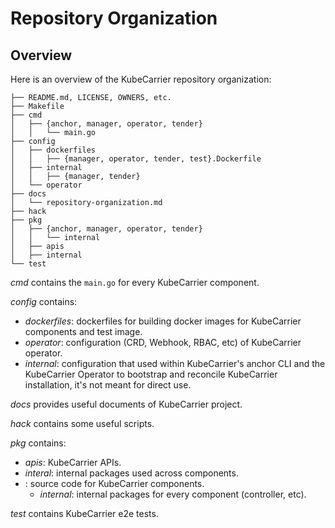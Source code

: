 # Repository Organization

## Overview
Here is an overview of the KubeCarrier repository organization:
```
├── README.md, LICENSE, OWNERS, etc.
├── Makefile
├── cmd
│   ├── {anchor, manager, operator, tender}
│   │   └── main.go
├── config
│   ├── dockerfiles
│   │   ├── {manager, operator, tender, test}.Dockerfile
│   ├── internal
│   │   ├── {manager, tender}
│   └── operator
├── docs
│   └── repository-organization.md
├── hack
├── pkg
│   ├── {anchor, manager, operator, tender}
│   │   └── internal
│   ├── apis
│   ├── internal
└── test
```

*cmd* contains the `main.go` for every KubeCarrier component.

*config* contains:
- *dockerfiles*: dockerfiles for building docker images for KubeCarrier components and test image.
- *operator*: configuration (CRD, Webhook, RBAC, etc) of KubeCarrier operator.
- *internal*: configuration that used within KubeCarrier's anchor CLI and the KubeCarrier Operator to bootstrap and reconcile KubeCarrier installation, it's not meant for direct use.

*docs* provides useful documents of KubeCarrier project.

*hack* contains some useful scripts.

*pkg* contains:
- *apis*: KubeCarrier APIs.
- *interal*: internal packages used across components.
- *<component>*: source code for KubeCarrier components.
    - *internal*: internal packages for every component (controller, etc).

*test* contains KubeCarrier e2e tests.
